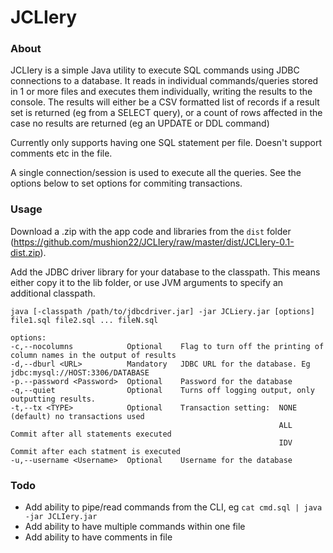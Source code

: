 JCLIery
=======
### About
JCLIery is a simple Java utility to execute SQL commands using JDBC connections to a database. It reads in individual commands/queries stored in 1 or more files and executes them individually, writing the results to the console. The results will either be a CSV formatted list of records if a result set is returned (eg from a SELECT query), or a count of rows affected in the case no results are returned (eg an UPDATE or DDL command)

Currently only supports having one SQL statement per file. Doesn't support comments etc in the file. 

A single connection/session is used to execute all the queries. See the options below to set options for commiting transactions. 

### Usage
Download a .zip with the app code and libraries from the `dist` folder  (https://github.com/mushion22/JCLIery/raw/master/dist/JCLIery-0.1-dist.zip). 

Add the JDBC driver library for your database to the classpath. This means either copy it to the lib folder, or use JVM arguments to specify an additional classpath.

    java [-classpath /path/to/jdbcdriver.jar] -jar JCLiery.jar [options] file1.sql file2.sql ... fileN.sql
    
    options:
    -c,--nocolumns            Optional    Flag to turn off the printing of column names in the output of results
    -d,--dburl <URL>          Mandatory   JDBC URL for the database. Eg jdbc:mysql://HOST:3306/DATABASE
    -p.--password <Password>  Optional    Password for the database
    -q,--quiet                Optional    Turns off logging output, only outputting results.
    -t,--tx <TYPE>            Optional    Transaction setting:  NONE  (default) no transactions used
                                                                ALL   Commit after all statements executed
                                                                IDV   Commit after each statment is executed
    -u,--username <Username>  Optional    Username for the database
### Todo
* Add ability to pipe/read commands from the CLI, eg `cat cmd.sql | java -jar JCLIery.jar`
* Add ability to have multiple commands within one file
* Add ability to have comments in file


